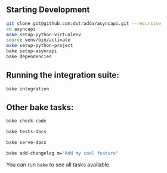 ## Starting Development

```bash
git clone git@github.com:dutradda/asyncapi.git --recursive
cd asyncapi
make setup-python-virtualenv
source venv/bin/activate
make setup-python-project
bake setup-asyncapi
bake dependencies
```

## Running the integration suite:

```bash
bake integration
```

## Other bake tasks:

```bash
bake check-code

bake tests-docs

bake serve-docs

bake add-changelog m="Add my cool feature"
```

You can run `bake` to see all tasks available.
